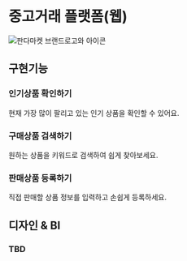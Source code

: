# 중고거래 플랫폼(웹)
![판다마켓 브랜드로고와 아이콘](/sprint_mission1_wip/images/logo/panda-market-logo.png)
## 구현기능
### 인기상품 확인하기
현재 가장 많이 팔리고 있는 인기 상품을 확인할 수 있어요.
### 구매상품 검색하기
원하는 상품을 키워드로 검색하여 쉽게 찾아보세요.
### 판매상품 등록하기
직접 판매할 상품 정보를 입력하고 손쉽게 등록하세요.
## 디자인 & BI
### TBD